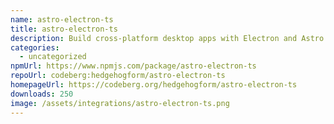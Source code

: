 ```yaml
---
name: astro-electron-ts
title: astro-electron-ts
description: Build cross-platform desktop apps with Electron and Astro
categories:
  - uncategorized
npmUrl: https://www.npmjs.com/package/astro-electron-ts
repoUrl: codeberg:hedgehogform/astro-electron-ts
homepageUrl: https://codeberg.org/hedgehogform/astro-electron-ts
downloads: 250
image: /assets/integrations/astro-electron-ts.png
---
```

